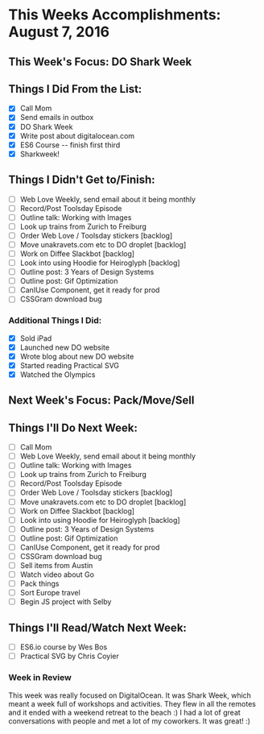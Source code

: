 # This Weeks Accomplishments: August 7, 2016

## This Week's Focus: DO Shark Week

## Things I Did From the List:

- [x] Call Mom
- [x] Send emails in outbox
- [x] DO Shark Week
- [x] Write post about digitalocean.com
- [x] ES6 Course -- finish first third
- [x] Sharkweek!

## Things I Didn't Get to/Finish:

- [ ] Web Love Weekly, send email about it being monthly
- [ ] Record/Post Toolsday Episode
- [ ] Outline talk: Working with Images
- [ ] Look up trains from Zurich to Freiburg
- [ ] Order Web Love / Toolsday stickers  [backlog]
- [ ] Move unakravets.com etc to DO droplet [backlog]
- [ ] Work on Diffee Slackbot [backlog]
- [ ] Look into using Hoodie for Heiroglyph [backlog]
- [ ] Outline post: 3 Years of Design Systems
- [ ] Outline post: Gif Optimization
- [ ] CanIUse Component, get it ready for prod
- [ ] CSSGram download bug

### Additional Things I Did:

- [x] Sold iPad
- [x] Launched new DO website
- [x] Wrote blog about new DO website
- [x] Started reading Practical SVG
- [x] Watched the Olympics

## Next Week's Focus: Pack/Move/Sell

## Things I'll Do Next Week:

- [ ] Call Mom
- [ ] Web Love Weekly, send email about it being monthly
- [ ] Outline talk: Working with Images
- [ ] Look up trains from Zurich to Freiburg
- [ ] Record/Post Toolsday Episode
- [ ] Order Web Love / Toolsday stickers  [backlog]
- [ ] Move unakravets.com etc to DO droplet [backlog]
- [ ] Work on Diffee Slackbot [backlog]
- [ ] Look into using Hoodie for Heiroglyph [backlog]
- [ ] Outline post: 3 Years of Design Systems
- [ ] Outline post: Gif Optimization
- [ ] CanIUse Component, get it ready for prod
- [ ] CSSGram download bug
- [ ] Sell items from Austin
- [ ] Watch video about Go
- [ ] Pack things
- [ ] Sort Europe travel
- [ ] Begin JS project with Selby

## Things I'll Read/Watch Next Week:

- [ ] ES6.io course by Wes Bos
- [ ] Practical SVG by Chris Coyier

### Week in Review

This week was really focused on DigitalOcean. It was Shark Week, which meant a week full of workshops and activities. They flew in all the remotes and it ended with a weekend retreat to the beach :) I had a lot of great conversations with people and met a lot of my coworkers. It was great! :)
